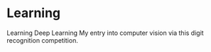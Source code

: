 # Learning
Learning Deep Learning
My entry into computer vision via this digit recognition competition.
